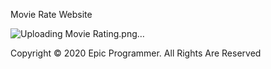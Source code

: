 Movie Rate Website 

![Uploading Movie Rating.png…]()

Copyright © 2020 Epic Programmer. All Rights Are Reserved

